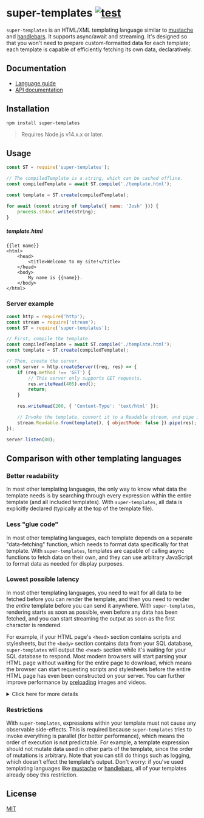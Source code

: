 # super-templates [![test](https://github.com/WiseLibs/super-templates/actions/workflows/test.yml/badge.svg)](https://github.com/WiseLibs/super-templates/actions/workflows/test.yml)

`super-templates` is an HTML/XML templating language similar to [mustache](https://mustache.github.io/) and [handlebars](https://handlebarsjs.com/guide/#what-is-handlebars). It supports async/await and streaming. It's designed so that you won't need to prepare custom-formatted data for each template; each template is capable of efficiently fetching its own data, declaratively.

## Documentation

- [Language guide](./docs/lang.md)
- [API documentation](./docs/api.md)

## Installation

```
npm install super-templates
```

> Requires Node.js v14.x.x or later.

## Usage

```js
const ST = require('super-templates');

// The compiledTemplate is a string, which can be cached offline.
const compiledTemplate = await ST.compile('./template.html');

const template = ST.create(compiledTemplate);

for await (const string of template({ name: 'Josh' })) {
    process.stdout.write(string);
}
```

##### template.html

```
{{let name}}
<html>
    <head>
        <title>Welcome to my site!</title>
    </head>
    <body>
        My name is {{name}}.
    </body>
</html>
```

### Server example

```js
const http = require('http');
const stream = require('stream');
const ST = require('super-templates');

// First, compile the template.
const compiledTemplate = await ST.compile('./template.html');
const template = ST.create(compiledTemplate);

// Then, create the server.
const server = http.createServer((req, res) => {
    if (req.method !== 'GET') {
        // This server only supports GET requests.
        res.writeHead(405).end();
        return;
    }

    res.writeHead(200, { 'Content-Type': 'text/html' });

    // Invoke the template, convert it to a Readable stream, and pipe it to the response.
    stream.Readable.from(template(), { objectMode: false }).pipe(res);
});

server.listen(80);
```

## Comparison with other templating languages

### Better readability

In most other templating languages, the only way to know what data the template needs is by searching through every expression within the entire template (and all included templates). With `super-templates`, all data is explicitly declared (typically at the top of the template file).

### Less "glue code"

In most other templating languages, each template depends on a separate "data-fetching" function, which needs to format data specifically for that template. With `super-templates`, templates are capable of calling async functions to fetch data on their own, and they can use arbitrary JavaScript to format data as needed for display purposes.

### Lowest possible latency

In most other templating languages, you need to wait for all data to be fetched before you can render the template, and then you need to render the *entire* template before you can send it anywhere. With `super-templates`, rendering starts as soon as possible, even before any data has been fetched, and you can start streaming the output as soon as the first character is rendered.

For example, if your HTML page's `<head>` section contains scripts and stylesheets, but the `<body>` section contains data from your SQL database, `super-templates` will output the `<head>` section while it's waiting for your SQL database to respond. Most modern browsers will start parsing your HTML page without waiting for the entire page to download, which means the browser can start requesting scripts and stylesheets before the entire HTML page has even been constructed on your server. You can further improve performance by [preloading](https://developer.mozilla.org/en-US/docs/Web/HTML/Attributes/rel/preload) images and videos.

<details>
<summary>Click here for more details</summary>

With `super-templates`, templates compile into [async generator functions](https://developer.mozilla.org/en-US/docs/Web/JavaScript/Reference/Iteration_protocols#the_async_iterator_and_async_iterable_protocols) which yield strings as soon as possible, without waiting for the entire template to finish executing. You can convert it into a stream by using [`Readable.from()`](https://nodejs.org/api/stream.html#streamreadablefromiterable-options).

Furthermore, when a template is compiled, all embedded expressions get analyzed, and each expression's dependencies are computed. For example, if one expression declares a variable `userId`, and another expression references `userId`, we know that the second expression depends on the first one (the actual computation is a bit more complicated, but this illustrates the basic idea). Using this analysis, `super-templates` is able to figure out the most optimal way of executing each expression. For example, if you invoke three async functions that each pull in data from a database, but all three calls are independent, `super-templates` will invoke them all in parallel, reducing round-trip latency. Conversely, if each call depends on the result of the previous call, `super-templates` will invoke them serially. For any template, `super-templates` is capable of automatically computing the most optimal way to fetch your data, so you don't need to manually code it yourself.
</details>

### Restrictions

With `super-templates`, expressions within your template must not cause any observable side-effects. This is required because `super-templates` tries to invoke everything is parallel (for better performance), which means the order of execution is not predictable. For example, a template expression should not mutate data used in other parts of the template, since the order of mutations is arbitrary. Note that you can still do things such as logging, which doesn't effect the template's output. Don't worry: if you've used templating languages like [mustache](https://mustache.github.io/) or [handlebars](https://handlebarsjs.com/guide/#what-is-handlebars), all of your templates already obey this restriction.

## License

[MIT](./LICENSE)
